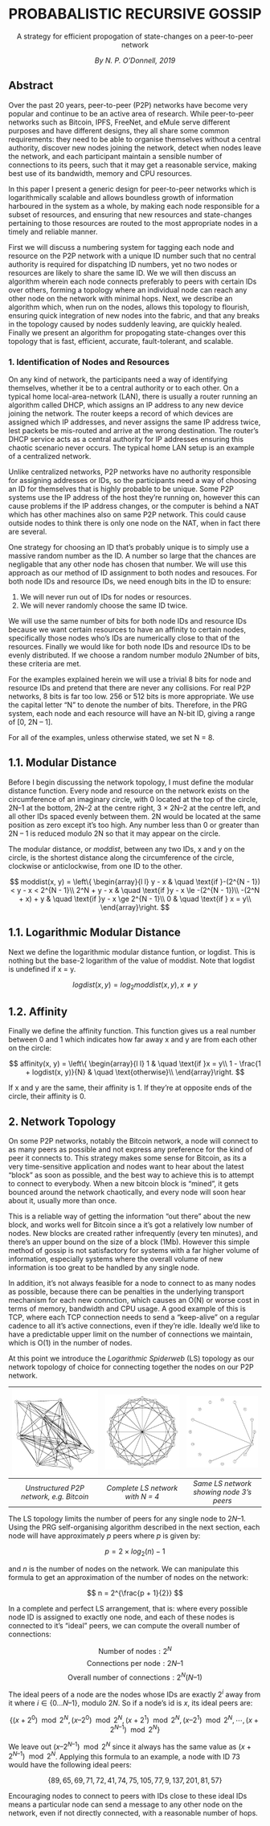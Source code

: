
# <center>PROBABALISTIC RECURSIVE GOSSIP</center>
<center>A strategy for efficient propogation of state-changes on a peer-to-peer network</center>

 *<center>By N. P. O’Donnell, 2019</center>*


## Abstract

Over the past 20 years, peer-to-peer (P2P) networks have become very popular and continue to be an active area of research. While peer-to-peer networks such as Bitcoin, IPFS, FreeNet, and eMule serve different purposes and have different designs, they all share some common requirements: they need to be able to organise themselves without a central authority, discover new nodes joining the network, detect when nodes leave the network, and each participant maintain a sensible number of connections to its peers, such that it may get a reasonable service, making best use of its bandwidth, memory and CPU resources.

In this paper I present a generic design for peer-to-peer networks which is logarithmically scalable and allows boundless growth of information harboured in the system as a whole, by making each node responsible for a subset of resources, and ensuring that new resources and state-changes pertaining to those resources are routed to the most appropriate nodes in a timely and reliable manner.

First we will discuss a numbering system for tagging each node and resource on the P2P network with a unique ID number such that no central authority is required for dispatching ID numbers, yet no two nodes or resources are likely to share the same ID. We we will then discuss an algorithm wherein each node connects preferably to peers with certain IDs over others, forming a topology where an individual node can reach any other node on the network with minimal hops. Next, we describe an algorithm which, when run on the nodes, allows this topology to flourish, ensuring quick integration of new nodes into the fabric, and that any breaks in the topology caused by nodes suddenly leaving, are quickly healed. Finally we present an algorithm for propogating state-changes over this topology that is fast, efficient, accurate, fault-tolerant, and scalable.

### 1. Identification of Nodes and Resources

On any kind of network, the participants need a way of identifying themselves, whether it be to a central authority or to each other. On a typical home local-area-network (LAN), there is usually a router running an algorithm called DHCP, which assigns an IP address to any new device joining the network. The router keeps a record of which devices are assigned which IP addresses, and never assigns the same IP address twice, lest packets be mis-routed and arrive at the wrong destination. The router’s DHCP service acts as a central authority for IP addresses ensuring this chaotic scenario never occurs. The typical home LAN setup is an example of a centralized network.

Unlike centralized networks, P2P networks have no authority responsible for assigning addresses or IDs, so the participants need a way of choosing an ID for themselves that is highly probable to be unique. Some P2P systems use the IP address of the host they’re running on, however this can cause problems if the IP address changes, or the computer is behind a NAT which has other machines also on same P2P network. This could cause outside nodes to think there is only one node on the NAT, when in fact there are several.

One strategy for choosing an ID that’s probably unique is to simply use a massive random number as the ID. A number so large that the chances are negligable that any other node has chosen that number. We will use this approach as our method of ID assignment to both nodes and resouces. For both node IDs and resource IDs, we need enough bits in the ID to ensure:

1. We will never run out of IDs for nodes or resources.
2. We will never randomly choose the same ID twice.

We will use the same number of bits for both node IDs and resource IDs because we want certain resources to have an affinity to certain nodes, specifically those nodes who’s IDs are numerically close to that of the resources. Finally we would like for both node IDs and resource IDs to be evenly distributed. If we choose a random number modulo 2Number of bits, these criteria are met.

For the examples explained herein we will use a trivial 8 bits for node and resource IDs and pretend that there are never any collisions. For real P2P networks, 8 bits is far too low. 256 or 512 bits is more appropriate. We use the capital letter “N” to denote the number of bits. Therefore, in the PRG system, each node and each resource will have an N-bit ID, giving a range of  [0, 2N – 1]. 

For all of the examples, unless otherwise stated, we set N = 8.

## 1.1. Modular Distance

Before I begin discussing the network topology, I must define the modular distance function. Every node and resource on the network exists on the circumference of an imaginary circle, with 0 located at the top of the circle, 2N–1 at the bottom, 2N–2 at the centre right,  3 × 2N–2 at the centre left, and all other IDs spaced evenly between them. 2N would be located at the same position as zero except it’s too high. Any number less than 0 or greater than 2N – 1 is reduced modulo 2N so that it may appear on the circle.

The modular distance, or *moddist*, between any two IDs, x and y on the circle, is the shortest distance along the circumference of the circle, clockwise or anticlockwise, from one ID to the other.

$$
moddist(x, y) = \left\{ 
         \begin{array}{l l}
            y - x & \quad \text{if }-(2^{N - 1}) < y - x < 2^{N - 1}\\
            2^N + y - x & \quad \text{if }y - x \le -(2^{N - 1})\\
            -(2^N + x) + y & \quad \text{if }y - x \ge 2^{N - 1}\\
            0 & \quad \text{if } x = y\\
          \end{array}\right.
$$

## 1.1. Logarithmic Modular Distance

Next we define the logarithmic modular distance funtion, or logdist. This is nothing but the base-2 logarithm of the value of moddist. Note that logdist is undefined if x = y.

$$
logdist(x, y) = log_2 moddist(x, y), x \ne y
$$

## 1.2. Affinity

Finally we define the affinity function. This function gives us a real number between 0 and 1 which indicates how far away x and y are from each other on the circle:

$$
affinity(x, y) = \left\{ 
         \begin{array}{l l}
            1 & \quad \text{if }x = y\\
            1 - \frac{1 + logdist(x, y)}{N} & \quad \text{otherwise}\\
          \end{array}\right.
$$

If x and y are the same, their affinity is 1. If they’re at opposite ends of the circle, their affinity is 0.

## 2. Network Topology

On some P2P networks, notably the Bitcoin network, a node will connect to as many peers as possible and not express any preference for the kind of peer it connects to. This strategy makes some sense for Bitcoin, as its a very time-sensitive application and nodes want to hear about the latest “block” as soon as possible, and the best way to achieve this is to attempt to connect to everybody. When a new bitcoin block is “mined”, it gets bounced around the network chaotically, and every node will soon hear about it, usually more than once.

This is a reliable way of getting the information “out there” about the new block, and works well for Bitcoin since a it’s got a relatively low number of nodes. New blocks are created rather infrequently (every ten minutes), and there’s an upper bound on the size of a block (1Mb). However this simple method of gossip is not satisfactory for systems with a far higher volume of information, especially systems where the overall volume of new information is too great to be handled by any single node.

In addition, it’s not always feasible for a node to connect to as many nodes as possible, because there can be penalties in the underlying transport mechanism for each new connction, which causes an O(N) or worse cost in terms of memory, bandwidth and CPU usage. A good example of this is TCP, where each TCP connection needs to send a “keep-alive” on a regular cadence to all it’s active connections, even if they’re idle. Ideally we’d like to have a predictable upper limit on the number of connections we maintain, which is O(1) in the number of nodes.

At this point we introduce the *Logarithmic Spiderweb* (LS) topology as our network topology of choice for connecting together the nodes on our P2P network. 


|![](./img/unstructured_p2p.png)|![](./img/4_bit_node_fullmesh.png)|![](./img/4_bit_node_3.png)|
|:-|:-|:-|
|*<center>Unstructured P2P network, e.g. Bitcoin</center>*|*<center>Complete LS network with N = 4</center>*|*<center>Same LS network showing node 3’s peers</center>*|

The LS topology limits the number of peers for any single node to $2N – 1$. Using the PRG self-organising algorithm described in the next section, each node will have approximately $p$ peers where $p$ is given by:

$$
p = 2 \times log_2 (n) - 1
$$

and $n$ is the number of nodes on the network. We can manipulate this formula to get an approximation of the number of nodes on the network:

$$
n = 2^{\frac{p + 1}{2}}
$$

In a complete and perfect LS arrangement, that is: where every possible node ID is assigned to exactly one node, and each of these nodes is connected to it’s “ideal” peers, we can compute the overall number of connections:

$$
\text{Number of nodes}: 2^N
$$
$$
\text{Connections per node}: 2N – 1
$$
$$
\text{Overall number of connections}: 2^N(N – 1)
$$

The ideal peers of a node are the nodes whose IDs are exactly $2^i$  away from it where $i ∈ \{0...N – 1\}$, modulo $2N$. So if a node’s id is $x$, its ideal peers are:

$$
\{(x + 2^0) \mod 2^N, (x – 2^0) \mod 2^N, (x + 2^1) \mod 2^N, (x – 2^1) \mod 2^N, \cdots , (x + 2^{N – 1}) \mod 2^N\}
$$

We leave out $(x – 2^{N – 1}) \mod 2^N$ since it always has the same value as $(x + 2^{N – 1}) \mod 2^N$. Applying this formula to an example, a node with ID 73 would have the following ideal peers:

$$
\{89, 65, 69, 71, 72, 41, 74, 75, 105, 77, 9, 137, 201, 81, 57\}
$$

Encouraging nodes to connect to peers with IDs close to these ideal IDs means a particular node can send a message to any other node on the network, even if not directly connected, with a reasonable number of hops. 